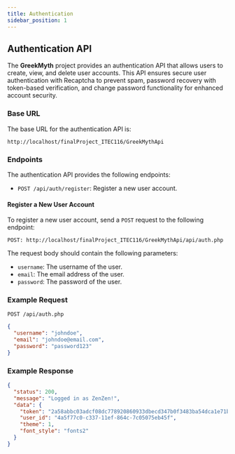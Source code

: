 ```yaml
---
title: Authentication
sidebar_position: 1
---
```


## Authentication API

The **GreekMyth** project provides an authentication API that allows users to create, view, and delete user accounts. This API ensures secure user authentication with Recaptcha to prevent spam, password recovery with token-based verification, and change password functionality for enhanced account security.

### Base URL

The base URL for the authentication API is:

```http
http://localhost/finalProject_ITEC116/GreekMythApi
```

### Endpoints

The authentication API provides the following endpoints:

- `POST /api/auth/register`: Register a new user account.

#### Register a New User Account

To register a new user account, send a `POST` request to the following endpoint:

```http
POST: http://localhost/finalProject_ITEC116/GreekMythApi/api/auth.php
```

The request body should contain the following parameters:

- `username`: The username of the user.
- `email`: The email address of the user.
- `password`: The password of the user.

### Example Request

```http
POST /api/auth.php
```

```json
{
  "username": "johndoe",
  "email": "johndoe@email.com",
  "password": "password123"
}
```

### Example Response

```json
{
  "status": 200,
  "message": "Logged in as ZenZen!",
  "data": {
    "token": "2a58abbc03adcf08dc778920860933dbecd347b0f3483ba54dca1e71b32dd4f0",
    "user_id": "4a5f77c0-c337-11ef-864c-7c05075eb45f",
    "theme": 1,
    "font_style": "fonts2"
  }
}
```
